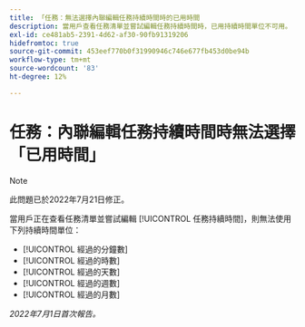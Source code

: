 ```yaml
---
title: 「任務：無法選擇內聯編輯任務持續時間時的已用時間
description: 當用戶查看任務清單並嘗試編輯任務持續時間時，已用持續時間單位不可用。
exl-id: ce481ab5-2391-4d62-af30-90fb91319206
hidefromtoc: true
source-git-commit: 453eef770b0f31990946c746e677fb453d0be94b
workflow-type: tm+mt
source-wordcount: '83'
ht-degree: 12%

---
```


# 任務：內聯編輯任務持續時間時無法選擇「已用時間」

>[!NOTE]
>
>此問題已於2022年7月21日修正。

當用戶正在查看任務清單並嘗試編輯 [!UICONTROL 任務持續時間]，則無法使用下列持續時間單位：

* [!UICONTROL 經過的分鐘數]
* [!UICONTROL 經過的時數]
* [!UICONTROL 經過的天數]
* [!UICONTROL 經過的週數]
* [!UICONTROL 經過的月數]

_2022年7月1日首次報告。_

